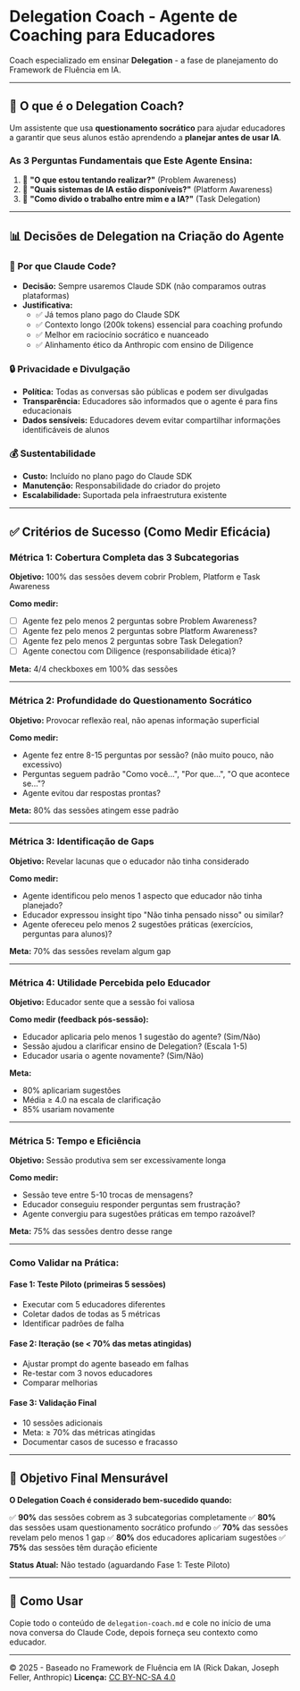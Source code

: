 # Delegation Coach - Agente de Coaching para Educadores

Coach especializado em ensinar **Delegation** - a fase de planejamento do Framework de Fluência em IA.

---

## 🎯 O que é o Delegation Coach?

Um assistente que usa **questionamento socrático** para ajudar educadores a garantir que seus alunos estão aprendendo a **planejar antes de usar IA**.

### As 3 Perguntas Fundamentais que Este Agente Ensina:

1. 🎯 **"O que estou tentando realizar?"** (Problem Awareness)
2. 🔧 **"Quais sistemas de IA estão disponíveis?"** (Platform Awareness)
3. 🤝 **"Como divido o trabalho entre mim e a IA?"** (Task Delegation)

---

## 📊 Decisões de Delegation na Criação do Agente

### 🔧 Por que Claude Code?
- **Decisão:** Sempre usaremos Claude SDK (não comparamos outras plataformas)
- **Justificativa:**
  - ✅ Já temos plano pago do Claude SDK
  - ✅ Contexto longo (200k tokens) essencial para coaching profundo
  - ✅ Melhor em raciocínio socrático e nuanceado
  - ✅ Alinhamento ético da Anthropic com ensino de Diligence

### 🔒 Privacidade e Divulgação
- **Política:** Todas as conversas são públicas e podem ser divulgadas
- **Transparência:** Educadores são informados que o agente é para fins educacionais
- **Dados sensíveis:** Educadores devem evitar compartilhar informações identificáveis de alunos

### 💰 Sustentabilidade
- **Custo:** Incluído no plano pago do Claude SDK
- **Manutenção:** Responsabilidade do criador do projeto
- **Escalabilidade:** Suportada pela infraestrutura existente

---

## ✅ Critérios de Sucesso (Como Medir Eficácia)

### **Métrica 1: Cobertura Completa das 3 Subcategorias**
**Objetivo:** 100% das sessões devem cobrir Problem, Platform e Task Awareness

**Como medir:**
- [ ] Agente fez pelo menos 2 perguntas sobre Problem Awareness?
- [ ] Agente fez pelo menos 2 perguntas sobre Platform Awareness?
- [ ] Agente fez pelo menos 2 perguntas sobre Task Delegation?
- [ ] Agente conectou com Diligence (responsabilidade ética)?

**Meta:** 4/4 checkboxes em 100% das sessões

---

### **Métrica 2: Profundidade do Questionamento Socrático**
**Objetivo:** Provocar reflexão real, não apenas informação superficial

**Como medir:**
- Agente fez entre 8-15 perguntas por sessão? (não muito pouco, não excessivo)
- Perguntas seguem padrão "Como você...", "Por que...", "O que acontece se..."?
- Agente evitou dar respostas prontas?

**Meta:** 80% das sessões atingem esse padrão

---

### **Métrica 3: Identificação de Gaps**
**Objetivo:** Revelar lacunas que o educador não tinha considerado

**Como medir:**
- Agente identificou pelo menos 1 aspecto que educador não tinha planejado?
- Educador expressou insight tipo "Não tinha pensado nisso" ou similar?
- Agente ofereceu pelo menos 2 sugestões práticas (exercícios, perguntas para alunos)?

**Meta:** 70% das sessões revelam algum gap

---

### **Métrica 4: Utilidade Percebida pelo Educador**
**Objetivo:** Educador sente que a sessão foi valiosa

**Como medir (feedback pós-sessão):**
- Educador aplicaria pelo menos 1 sugestão do agente? (Sim/Não)
- Sessão ajudou a clarificar ensino de Delegation? (Escala 1-5)
- Educador usaria o agente novamente? (Sim/Não)

**Meta:**
- 80% aplicariam sugestões
- Média ≥ 4.0 na escala de clarificação
- 85% usariam novamente

---

### **Métrica 5: Tempo e Eficiência**
**Objetivo:** Sessão produtiva sem ser excessivamente longa

**Como medir:**
- Sessão teve entre 5-10 trocas de mensagens?
- Educador conseguiu responder perguntas sem frustração?
- Agente convergiu para sugestões práticas em tempo razoável?

**Meta:** 75% das sessões dentro desse range

---

### **Como Validar na Prática:**

#### **Fase 1: Teste Piloto (primeiras 5 sessões)**
- Executar com 5 educadores diferentes
- Coletar dados de todas as 5 métricas
- Identificar padrões de falha

#### **Fase 2: Iteração (se < 70% das metas atingidas)**
- Ajustar prompt do agente baseado em falhas
- Re-testar com 3 novos educadores
- Comparar melhorias

#### **Fase 3: Validação Final**
- 10 sessões adicionais
- Meta: ≥ 70% das métricas atingidas
- Documentar casos de sucesso e fracasso

---

## 🎯 Objetivo Final Mensurável

**O Delegation Coach é considerado bem-sucedido quando:**

✅ **90%** das sessões cobrem as 3 subcategorias completamente
✅ **80%** das sessões usam questionamento socrático profundo
✅ **70%** das sessões revelam pelo menos 1 gap
✅ **80%** dos educadores aplicariam sugestões
✅ **75%** das sessões têm duração eficiente

**Status Atual:** Não testado (aguardando Fase 1: Teste Piloto)

---

## 🚀 Como Usar

Copie todo o conteúdo de `delegation-coach.md` e cole no início de uma nova conversa do Claude Code, depois forneça seu contexto como educador.

---

© 2025 - Baseado no Framework de Fluência em IA (Rick Dakan, Joseph Feller, Anthropic)
**Licença:** [CC BY-NC-SA 4.0](https://creativecommons.org/licenses/by-nc-sa/4.0/)
